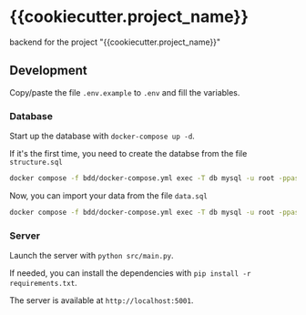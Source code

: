 # {{cookiecutter.project_name}}
backend for the project "{{cookiecutter.project_name}}"

## Development

Copy/paste the file `.env.example` to `.env` and fill the variables.

### Database
Start up the database with `docker-compose up -d`.

If it's the first time, you need to create the databse from the file `structure.sql`
```bash
docker compose -f bdd/docker-compose.yml exec -T db mysql -u root -ppassword db < bdd/structure.sql
```

Now, you can import your data from the file `data.sql`
```bash
docker compose -f bdd/docker-compose.yml exec -T db mysql -u root -ppassword db < $PATH_TO_DATA_FILE
```

### Server

Launch the server with `python src/main.py`.

If needed, you can install the dependencies with `pip install -r requirements.txt`.

The server is available at `http://localhost:5001`.
